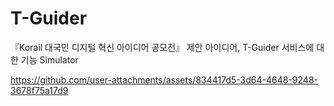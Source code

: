 # T-Guider
『Korail 대국민 디지털 혁신 아이디어 공모전』 제안 아이디어, T-Guider 서비스에 대한 기능 Simulator




https://github.com/user-attachments/assets/834417d5-3d64-4648-9248-3678f75a17d9

